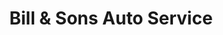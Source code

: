 ---
title: "Bill & Sons Auto Service"
url: /lincoln-park/bill-and-sons-auto-service/
shop: car repair
---